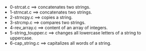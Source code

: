 - 0-strcat.c ==>	concatenates two strings.
- 1-strncat.c ==>	concatenates two strings.
- 2-strncpy.c ==>	copies a string.
- 3-strcmp.c ==>	 compares two strings.
- 4-rev_array.c ==>	 content of an array of integers.
- 5-string_toupper.c ==>	  changes all lowercase letters of a string to uppercase.
- 6-cap_string.c ==>	capitalizes all words of a string.
